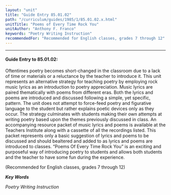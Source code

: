 ```yaml
---
layout: "unit"
title: "Guide Entry 85.01.02"
path: "/curriculum/guides/1985/1/85.01.02.x.html"
unitTitle: "Poems of Every Time Rock You"
unitAuthor: "Anthony F. Franco"
keywords: "Poetry Writing Instruction"
recommendedFor: "Recommended for English classes, grades 7 through 12"
---
```

<body>
<hr/>
<h4>
Guide Entry to 85.01.02:
</h4>
Oftentimes poetry becomes short-changed in the classroom due to a lack of time or materials or a reluctance by the teacher to introduce it. This unit represents an alternative strategy for teaching poetry by employing rock music lyrics as an introduction to poetry appreciation. Music lyrics are paired thematically with poems from different eras. Both the lyrics and poems are introduced and discussed following a simple, yet specific, pattern. The unit does not attempt to force-feed poetry and figurative language to the student but rather explains poetic devices only as they occur. The strategy culminates with students making their own attempts at writing poetry based upon the themes previously discussed in class. An accompanying resource packet of music lyrics and poems is available at the Teachers Institute along with a cassette of all the recordings listed. This packet represents only a basic suggestion of lyrics and poems to be discussed and should bealtered and added to as lyrics and poems are introduced to classes. “Poems Of Every Time Rock You” is an exciting and purposeful way of introducing poetry to students and allows both students and the teacher to have some fun during the experience.
<p>
(Recommended for English classes, grades 7 through 12)
</p>
<p>
<b>
<i>
Key Words
</i>
</b>
<br/>
</p>
<p>
<i>
Poetry Writing Instruction
</i>
</p>
</body>